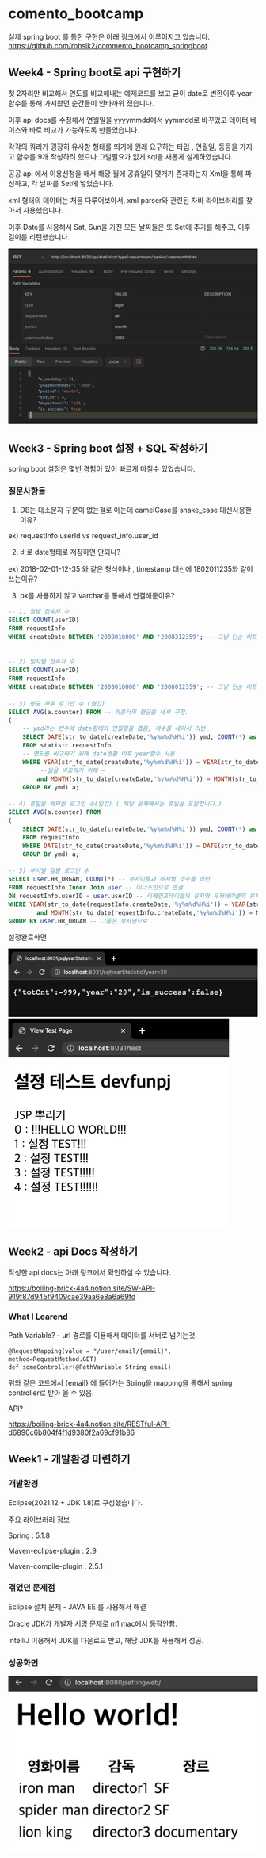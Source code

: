 # comento_bootcamp

실제 spring boot 를 통한 구현은 아래 링크에서 이루어지고 있습니다.
https://github.com/rohsik2/commento_bootcamp_springboot

## Week4 - Spring boot로 api 구현하기
첫 2자리만 비교해서 연도를 비교해내는 예제코드를 보고 굳이 date로 변환이후 year함수를 통해 가져왔던 순간들이 안타까워 졌습니다.

이후 api docs를 수정해서 연월일을 yyyymmdd에서 yymmdd로 바꾸었고 데이터 베이스와 바로 비교가 가능하도록 만들었습니다.

각각의 쿼리가 굉장히 유사항 형태를 띄기에 원래 요구하는 타입 , 연월일, 등등을 가지고 함수를 9개 작성하려 했으나 그럴필요가 없게 sql을 새롭게 설계하였습니다.
 
 공공 api 에서 이용신청을 해서 해당 월에 공휴일이 몇개가 존재하는지 Xml을 통해 파싱하고, 각 날짜를 Set에 넣었습니다.
 
 xml 형태의 데이터는 처음 다루어보아서, xml parser와 관련된 자바 라이브러리를 찾아서 사용했습니다.
 
 이후 Date를 사용해서 Sat, Sun을 가진 모든 날짜들은 또 Set에 추가를 해주고, 이후 길이를 리턴했습니다.
 

![4주차 성공화면1](./images/week4_apiResult.png)

## Week3 - Spring boot 설정 + SQL 작성하기
spring boot 설정은 몇번 경험이 있어 빠르게 마칠수 있었습니다.

### 질문사항들
1. DB는 대소문자 구분이 없는걸로 아는데 camelCase를 snake_case 대신사용한 이유? 

ex) requestInfo.userId vs request_info.user_id

2. 바로 date형태로 저장하면 안되나? 

ex) 2018-02-01-12-35 와 같은 형식이나 , timestamp 대신에 1802011235와 같이 쓰는이유?

3. pk를 사용하지 않고 varchar를 통해서 연결해둔이유?





```SQL
-- 1. 월별 접속자 수
SELECT COUNT(userID)
FROM requestInfo
WHERE createDate BETWEEN '2008010000' AND '2008312359'; -- 그냥 단순 비트윈에는 date 변환을 진행하지 않았음.


-- 2) 일자별 접속자 수
SELECT COUNT(userID)
FROM requestInfo
WHERE createDate BETWEEN '2008010000' AND '2008012359'; -- 그냥 단순 비트윈에는 date 변환을 진행하지 않았음.

-- 3) 평균 하루 로그인 수 (월간)
SELECT AVG(a.counter) FROM -- 카운터의 평균을 내서 구함.
(
	-- ymd라는 변수에 date형태의 연월일을 뽑음, 개수를 세어서 리턴
	SELECT DATE(str_to_date(createDate,'%y%m%d%H%i')) ymd, COUNT(*) as counter 
	FROM statistc.requestInfo
	-- 연도를 비교하기 위해 date변환 이후 year함수 사용 
	WHERE YEAR(str_to_date(createDate,'%y%m%d%H%i')) = YEAR(str_to_date('2008010000','%y%m%d%H%i')) 
		 --월을 비교하기 위해 ~
		and MONTH(str_to_date(createDate,'%y%m%d%H%i')) = MONTH(str_to_date('2008010000','%y%m%d%H%i'))
	GROUP BY ymd) a;

-- 4) 휴일을 제외한 로그인 수(일간) ( 해당 문제에서는 휴일을 포함합니다.)
SELECT AVG(a.counter) FROM
(
	SELECT DATE(str_to_date(createDate,'%y%m%d%H%i')) ymd, COUNT(*) as counter -- 일간데이터는 DATE끼리 비교로 가능.
	FROM requestInfo 
	WHERE DATE(str_to_date(createDate,'%y%m%d%H%i')) = DATE(str_to_date('2008010000','%y%m%d%H%i'))
	GROUP BY ymd) a;

-- 5) 부서별 월별 로그인 수
SELECT user.HR_ORGAN, COUNT(*) -- 부서이름과 부서별 갯수를 리턴 
FROM requestInfo Inner Join user -- 이너조인으로 연결 
ON requestInfo.userID = user.userID -- 리퀘인포테이블의 유저와 유저테이블의 유저를  조인한다. 
WHERE YEAR(str_to_date(requestInfo.createDate,'%y%m%d%H%i')) = YEAR(str_to_date('2008010000','%y%m%d%H%i')) 
		and MONTH(str_to_date(requestInfo.createDate,'%y%m%d%H%i')) = MONTH(str_to_date('2008010000','%y%m%d%H%i'))
GROUP BY user.HR_ORGAN -- 그룹은 부서명으로 
```

설정완료화면

![3주차 성공화면1](./images/week3_webpage.jpg)
![3주차 성공화면2](./images/week3_webpage2.jpg)



## Week2 - api Docs 작성하기

작성한 api docs는 아래 링크에서 확인하실 수 있습니다.

https://boiling-brick-4a4.notion.site/SW-API-919f87d945f9409cae39aa6e8a6a69fd

### What I Learend

Path Variable? - url 경로를 이용해서 데이터를 서버로 넘기는것.

```
@RequestMapping(value = "/user/email/{email}", method=RequestMethod.GET)
def someController(@PathVariable String email)

```

위와 같은 코드에서 {email} 에 들어가는 String을 mapping을 통해서 spring controller로 받아 올 수 있음.

API?

https://boiling-brick-4a4.notion.site/RESTful-API-d6890c6b804f4f1d9380f2a69cf91b86


## Week1 - 개발환경 마련하기

### 개발환경
Eclipse(2021.12 + JDK 1.8)로 구성했습니다.

주요 라이브러리 정보

Spring : 5.1.8

Maven-eclipse-plugin : 2.9

Maven-compile-plugin : 2.5.1



### 겪었던 문제점

Eclipse 설치 문제 - JAVA EE 를 사용해서 해결

Oracle JDK가 개발자 서명 문제로 m1 mac에서 동작안함.

intelliJ 이용해서 JDK를 다운로드 받고, 해당 JDK를 사용해서 성공.


### 성공화면

![1주차 성공화면](./images/week1_webpage.jpg)
